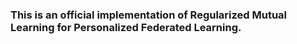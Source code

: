 ### This is an official implementation of Regularized Mutual Learning for Personalized Federated Learning.
